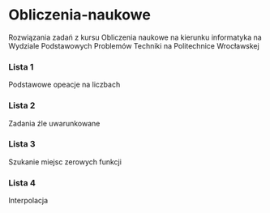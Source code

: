 # Obliczenia-naukowe
Rozwiązania zadań z kursu Obliczenia naukowe na kierunku informatyka na Wydziale Podstawowych Problemów Techniki na Politechnice Wrocławskej

### Lista 1
Podstawowe opeacje na liczbach

### Lista 2
Zadania źle uwarunkowane

### Lista 3
Szukanie miejsc zerowych funkcji

### Lista 4
Interpolacja
